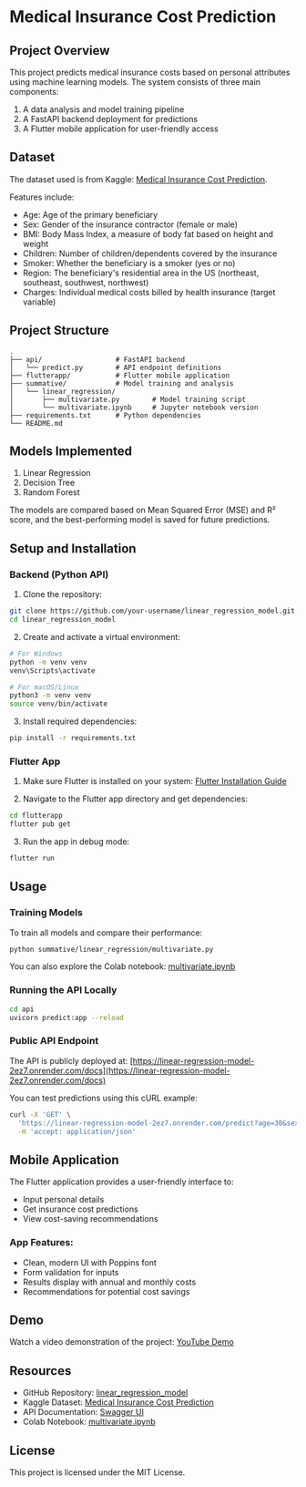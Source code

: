 # Medical Insurance Cost Prediction

## Project Overview

This project predicts medical insurance costs based on personal attributes using machine learning models. The system consists of three main components:

1. A data analysis and model training pipeline
2. A FastAPI backend deployment for predictions
3. A Flutter mobile application for user-friendly access

## Dataset

The dataset used is from Kaggle: [Medical Insurance Cost Prediction](https://www.kaggle.com/datasets/rahulvyasm/medical-insurance-cost-prediction).

Features include:

- Age: Age of the primary beneficiary
- Sex: Gender of the insurance contractor (female or male)
- BMI: Body Mass Index, a measure of body fat based on height and weight
- Children: Number of children/dependents covered by the insurance
- Smoker: Whether the beneficiary is a smoker (yes or no)
- Region: The beneficiary's residential area in the US (northeast, southeast, southwest, northwest)
- Charges: Individual medical costs billed by health insurance (target variable)

## Project Structure

```
.
├── api/                  # FastAPI backend
│   └── predict.py        # API endpoint definitions
├── flutterapp/           # Flutter mobile application
├── summative/            # Model training and analysis
│   └── linear_regression/
│       ├── multivariate.py        # Model training script
│       └── multivariate.ipynb     # Jupyter notebook version
├── requirements.txt      # Python dependencies
└── README.md
```

## Models Implemented

1. Linear Regression
2. Decision Tree
3. Random Forest

The models are compared based on Mean Squared Error (MSE) and R² score, and the best-performing model is saved for future predictions.

## Setup and Installation

### Backend (Python API)

1. Clone the repository:

```bash
git clone https://github.com/your-username/linear_regression_model.git
cd linear_regression_model
```

2. Create and activate a virtual environment:

```bash
# For Windows
python -m venv venv
venv\Scripts\activate

# For macOS/Linux
python3 -m venv venv
source venv/bin/activate
```

3. Install required dependencies:

```bash
pip install -r requirements.txt
```

### Flutter App

1. Make sure Flutter is installed on your system: [Flutter Installation Guide](https://docs.flutter.dev/get-started/install)

2. Navigate to the Flutter app directory and get dependencies:

```bash
cd flutterapp
flutter pub get
```

3. Run the app in debug mode:

```bash
flutter run
```

## Usage

### Training Models

To train all models and compare their performance:

```bash
python summative/linear_regression/multivariate.py
```

You can also explore the Colab notebook: [multivariate.ipynb](https://colab.research.google.com/github/reponseashimwe/linear_regression_model/blob/main/summative/linear_regression/multivariate.ipynb)

### Running the API Locally

```bash
cd api
uvicorn predict:app --reload
```

### Public API Endpoint

The API is publicly deployed at: [https://linear-regression-model-2ez7.onrender.com/docs](https://linear-regression-model-2ez7.onrender.com/docs)

You can test predictions using this cURL example:

```bash
curl -X 'GET' \
  'https://linear-regression-model-2ez7.onrender.com/predict?age=30&sex=male&bmi=28.5&children=2&smoker=yes&region=northeast' \
  -H 'accept: application/json'
```

## Mobile Application

The Flutter application provides a user-friendly interface to:

- Input personal details
- Get insurance cost predictions
- View cost-saving recommendations

### App Features:

- Clean, modern UI with Poppins font
- Form validation for inputs
- Results display with annual and monthly costs
- Recommendations for potential cost savings

## Demo

Watch a video demonstration of the project: [YouTube Demo](https://youtu.be/your-video-id)

## Resources

- GitHub Repository: [linear_regression_model](https://github.com/reponseashimwe/linear_regression_model)
- Kaggle Dataset: [Medical Insurance Cost Prediction](https://www.kaggle.com/datasets/rahulvyasm/medical-insurance-cost-prediction)
- API Documentation: [Swagger UI](https://linear-regression-model-2ez7.onrender.com/docs)
- Colab Notebook: [multivariate.ipynb](https://colab.research.google.com/github/reponseashimwe/linear_regression_model/blob/main/summative/linear_regression/multivariate.ipynb)

## License

This project is licensed under the MIT License.
